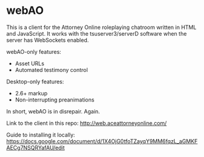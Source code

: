 # webAO

This is a client for the Attorney Online roleplaying chatroom written in HTML and JavaScript.
It works with the tsuserver3/serverD software when the server has WebSockets enabled.

webAO-only features:
 - Asset URLs
 - Automated testimony control

Desktop-only features:
 - 2.6+ markup
 - Non-interrupting preanimations

In short, webAO is in disrepair. Again.
 
Link to the client in this repo: http://web.aceattorneyonline.com/

Guide to installing it locally: https://docs.google.com/document/d/1X4OjG0tfoTZayqY9MM6fqzL_aGMKFAECg7NSQRYafAU/edit
